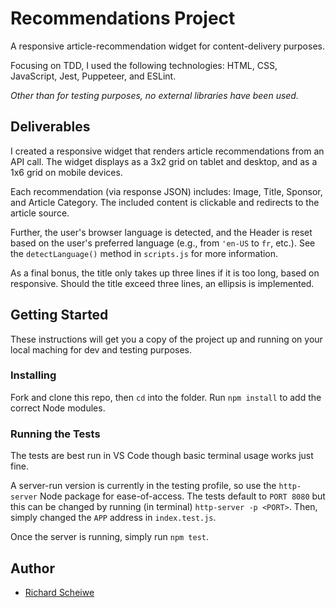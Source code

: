 # Recommendations Project

A responsive article-recommendation widget for content-delivery purposes. 

Focusing on TDD, I used the following technologies: HTML, CSS, JavaScript, Jest, Puppeteer, and ESLint. 

*Other than for testing purposes, no external libraries have been used.* 

## Deliverables

I created a responsive widget that renders article recommendations from an API call. The widget displays as a 3x2 grid on tablet and desktop, and as a 1x6 grid on mobile devices. 

Each recommendation (via response JSON) includes: Image, Title, Sponsor, and Article Category. The included content is clickable and redirects to the article source.

Further, the user's browser language is detected, and the Header is reset based on the user's preferred language (e.g., from `'en-US` to `fr`, etc.). See the `detectLanguage()` method in `scripts.js` for more information. 

As a final bonus, the title only takes up three lines if it is too long, based on responsive. Should the title exceed three lines, an ellipsis is implemented.

## Getting Started

These instructions will get you a copy of the project up and running on your local maching for dev and testing purposes.

### Installing 

Fork and clone this repo, then `cd` into the folder. Run `npm install` to add the correct Node modules. 

### Running the Tests

The tests are best run in VS Code though basic terminal usage works just fine. 

A server-run version is currently in the testing profile, so use the `http-server` Node package for ease-of-access. The tests default to `PORT 8080` but this can be changed by running (in terminal) `http-server -p <PORT>`. Then, simply changed the `APP` address in `index.test.js`.

Once the server is running, simply run `npm test`. 

## Author

* [Richard Scheiwe](http://richardscheiwe.com)
